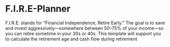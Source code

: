 # F.I.R.E-Planner
F.I.R.E. stands for “Financial Independence, Retire Early.” The goal is to save and invest aggressively—somewhere between 50–75% of your income—so you can retire sometime in your 30s or 40s.
This template will support you to calculate the retirement age and cash flow during retirement
